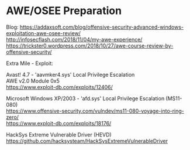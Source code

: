 # AWE/OSEE Preparation

Blog:
https://addaxsoft.com/blog/offensive-security-advanced-windows-exploitation-awe-osee-review/<br/>
http://infosecflash.com/2018/11/04/my-awe-experience/<br/>
https://trickster0.wordpress.com/2018/10/27/awe-course-review-by-offensive-security/<br/>

Extra Mile - Exploit:

Avast! 4.7 - 'aavmker4.sys' Local Privilege Escalation<br/>
AWE v2.0 Module 0x5<br/>
https://www.exploit-db.com/exploits/12406/<br/>

Microsoft Windows XP/2003 - 'afd.sys' Local Privilege Escalation (MS11-080)<br/>
https://www.offensive-security.com/vulndev/ms11-080-voyage-into-ring-zero/<br/>
https://www.exploit-db.com/exploits/18176/<br/>

HackSys Extreme Vulnerable Driver (HEVD)<br/>
https://github.com/hacksysteam/HackSysExtremeVulnerableDriver<br/>
